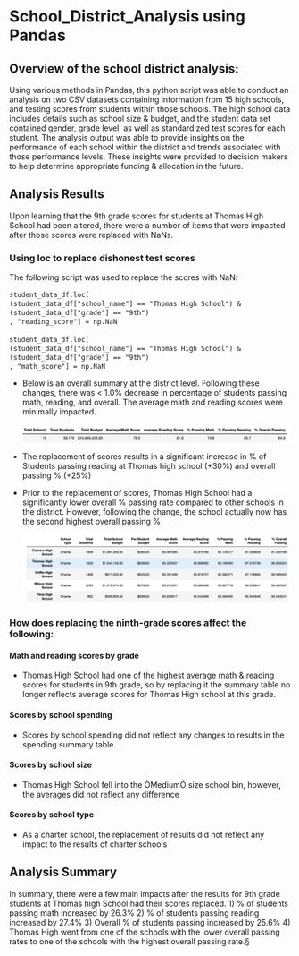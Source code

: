 # School_District_Analysis using Pandas

## Overview of the school district analysis:
Using various methods in Pandas, this python script was able to conduct an analysis on two CSV datasets containing information from 15 high schools, and testing scores from students within those schools. The high school data includes details such as school size & budget, and the student data set contained gender, grade level, as well as standardized test scores for each student. The analysis output was able to provide insights on the performance of each school within the district and trends associated with those performance levels. These insights were provided to decision makers to help determine appropriate funding & allocation in the future.

## Analysis Results
Upon learning that the 9th grade scores for students at Thomas High School had been altered, there were a number of items that were impacted after those scores were replaced with NaNs. 

### Using loc to replace dishonest test scores
The following script was used to replace the scores with NaN:

    student_data_df.loc[
    (student_data_df["school_name"] == "Thomas High School") &
    (student_data_df["grade"] == "9th") 
    , "reading_score"] = np.NaN

    student_data_df.loc[
    (student_data_df["school_name"] == "Thomas High School") &
    (student_data_df["grade"] == "9th") 
    , "math_score"] = np.NaN

* Below is an overall summary at the district level. Following these changes, there was < 1.0% decrease in percentage of students passing math, reading, and overall. The average math and reading scores were minimally impacted. 
    
    ![DISTRICT SUMMARY](https://github.com/bdang303/School_District_Analysis/blob/main/Resources/DistrictSummary.png)

* The replacement of scores results in a significant increase in % of Students passing reading at Thomas high school (+30%) and overall passing % (+25%)
* Prior to the replacement of scores, Thomas High School had a significantly lower overall % passing rate compared to other schools in the district. However, following the change, the school actually now has the second highest overall passing %

    ![SCHOOL SUMMARY](https://github.com/bdang303/School_District_Analysis/blob/main/Resources/SchoolSummaryScreenshot.png)

### How does replacing the ninth-grade scores affect the following:

#### Math and reading scores by grade
* Thomas High School had one of the highest average math & reading scores for students in 9th grade, so by replacing it the summary table no longer reflects average scores for Thomas High school at this grade.
#### Scores by school spending
* Scores by school spending did not reflect any changes to results in the spending summary table. 
#### Scores by school size
* Thomas High School fell into the ÒMediumÓ size school bin, however, the averages did not reflect any difference 
#### Scores by school type
* As a charter school, the replacement of results did not reflect any impact to the results of charter schools

## Analysis Summary

In summary, there were a few main impacts after the results for 9th grade students at Thomas high School had their scores replaced. 1) % of students passing math increased by 26.3% 2) % of students passing reading increased by 27.4% 3) Overall % of students passing increased by 25.6% 4) Thomas High went from one of the schools with the lower overall passing rates to one of the schools with the highest overall passing rate.§ 
